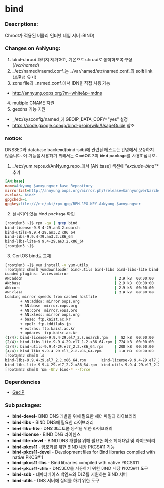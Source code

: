 # bind

### Descriptions:
Chroot가 적용된 버클리 인터넷 네임 서버 (BIND)

### Changes on AnNyung:
1. bind-chroot 패키지 제거하고, 기본으로 chroot로 동작하도록 구성 (_/var/named_)
2. _/etc/named/naemd.conf_는 _/var/named/etc/named.conf_의 solft link (호환성 유지)
3. zone file과 _named.conf_에서 IDN을 직접 사용 가능
 * http://annyung.oops.org/?m=white&p=mdns
4. multiple CNAME 지원
5. geodns 기능 지원
 * _/etc/sysconfig/named_에 GEOIP_DATA_COPY="yes" 설정
 * https://code.google.com/p/bind-geoip/wiki/UsageGuide 참조

### Notice:
DNSSEC와 database backend(bind-sdb)에 관련된 테스트는 안녕에서 보증하지 않습니다. 이 기능을 사용하기 위해서는 CentOS 7의 bind package를 사용하십시오.

1. _/etc/yum.repos.d/AnNyung.repo_에서 [AN:base] 섹션에 **"exclude=bind*"** 추가
 ```ini
[AN:base]
name=AnNyung $annyungver Base Repository
mirrorlist=http://annyung.oops.org/mirror.php?release=$annyungver&arch=$basearch&repo=base
exclude= bind*
gpgcheck=1
gpgkey=file:///etc/pki/rpm-gpg/RPM-GPG-KEY-AnNyung-$annyungver
```
2. 설치되어 있는 bind package 확인
 ```bash
[root@an3 ~]$ rpm -qa | grep bind
bind-license-9.9.4-29.an3.2.noarch
bind-utils-9.9.4-29.an3.2.x86_64
bind-libs-9.9.4-29.an3.2.x86_64
bind-libs-lite-9.9.4-29.an3.2.x86_64
[root@an3 ~]$
```
3. CentOS bind로 교체

 ```bash
[root@an3 ~]$ yum install -y yum-utils
[root@an3 shm]$ yumdownloader bind-utils bind-libs bind-libs-lite bind-license
Loaded plugins: fastestmirror
AN:addon                                          | 2.9 kB  00:00:00
AN:base                                           | 2.9 kB  00:00:00
AN:core                                           | 2.9 kB  00:00:00
AN:xless                                          | 2.9 kB  00:00:00
Loading mirror speeds from cached hostfile
        + AN:addon: mirror.oops.org
        + AN:base: mirror.oops.org
        + AN:core: mirror.oops.org
        + AN:xless: mirror.oops.org
        + base: ftp.kaist.ac.kr
        + epel: ftp.kddilabs.jp
        + extras: ftp.kaist.ac.kr
        + updates: ftp.kaist.ac.kr
(1/4): bind-license-9.9.4-29.el7_2.2.noarch.rpm   |  82 kB  00:00:00
(2/4): bind-libs-lite-9.9.4-29.el7_2.2.x86_64.rpm | 724 kB  00:00:00
(3/4): bind-utils-9.9.4-29.el7_2.2.x86_64.rpm     | 200 kB  00:00:00
(4/4): bind-libs-9.9.4-29.el7_2.2.x86_64.rpm      | 1.0 MB  00:00:00
[root@an3 shm]$ ls
bind-libs-9.9.4-29.el7_2.2.x86_64.rpm       bind-license-9.9.4-29.el7_2.2.noarch.rpm
bind-libs-lite-9.9.4-29.el7_2.2.x86_64.rpm  bind-utils-9.9.4-29.el7_2.2.x86_64.rpm
[root@an3 shm]$ rpm -Uhv bind-* --force
```

### Dependencies:
 * [GeoIP](pkg-base-GeoIP.md)

### Sub packages:
 * **bind-devel**- BIND DNS 개발을 위해 필요한 헤더 파일과 라이브러리
 * **bind-libs** - BIND DNS에 필요한 라이브러리
 * **bind-libs-lite** - DNS 프로토콜 동작을 위한 라이브러리
 * **bind-license** - BIND DNS 라이센스
 * **bind-lite-devel** - BIND DNS 개발을 위해 필요한 최소 헤더파일 및 라이브러리
 * **bind-pkcs11** - 암호화를 위한 BIND 내장 PKCS#11 기능
 * **bind-pkcs11-devel** - Development files for Bind libraries compiled with native PKCS#11
 * **bind-pkcs11-libs** - Bind libraries compiled with native PKCS#11
 * **bind-pkcs11-utils** - DNSSEC를 사용하기 위한 BIND 내장 PKCS#11 도구
 * **bind-sdb** - 데이터베이스 백엔드와 DLZ를 지원하는 BIND 서버
 * **bind-utils** - DNS 서버에 질의를 하기 위한 도구